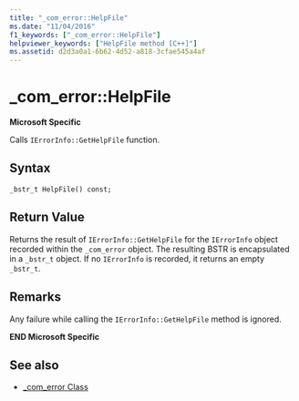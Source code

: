 ```yaml
---
title: "_com_error::HelpFile"
ms.date: "11/04/2016"
f1_keywords: ["_com_error::HelpFile"]
helpviewer_keywords: ["HelpFile method [C++]"]
ms.assetid: d2d3a0a1-6b62-4d52-a818-3cfae545a4af
---
```

# _com_error::HelpFile

**Microsoft Specific**

Calls `IErrorInfo::GetHelpFile` function.

## Syntax

```
_bstr_t HelpFile() const;
```

## Return Value

Returns the result of `IErrorInfo::GetHelpFile` for the `IErrorInfo` object recorded within the `_com_error` object. The resulting BSTR is encapsulated in a `_bstr_t` object. If no `IErrorInfo` is recorded, it returns an empty `_bstr_t`.

## Remarks

Any failure while calling the `IErrorInfo::GetHelpFile` method is ignored.

**END Microsoft Specific**

## See also

- [_com_error Class](../cpp/com-error-class.md)
